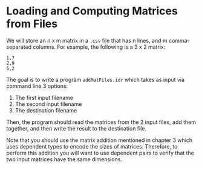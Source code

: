 # Loading and Computing Matrices from Files

We will store an n x m matrix in a `.csv` file that has n lines, and m comma-separated columns. For example, the following is a 3 x 2 matrix:

```
1,7
2,9
5,2
```

The goal is to write a program `addMatFiles.idr` which takes as input via command line 3 options:

1. The first input filename
2. The second input filename
3. The destination filename

Then, the program should read the matrices from the 2 input files, add them together, and then write the result to the destination file.

Note that you should use the matrix addition mentioned in chapter 3 which uses dependent types to encode the sizes of matrices. Therefore, to perform this addition you will want to use dependent pairs to verify that the two input matrices have the same dimensions.
